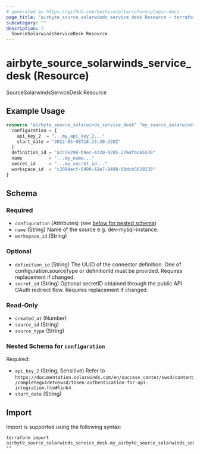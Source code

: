 ```yaml
---
# generated by https://github.com/hashicorp/terraform-plugin-docs
page_title: "airbyte_source_solarwinds_service_desk Resource - terraform-provider-airbyte"
subcategory: ""
description: |-
  SourceSolarwindsServiceDesk Resource
---
```


# airbyte_source_solarwinds_service_desk (Resource)

SourceSolarwindsServiceDesk Resource

## Example Usage

```terraform
resource "airbyte_source_solarwinds_service_desk" "my_source_solarwindsservicedesk" {
  configuration = {
    api_key_2  = "...my_api_key_2..."
    start_date = "2022-03-08T18:23:30.220Z"
  }
  definition_id = "a7c7e298-b9ec-4720-9285-2764fac65539"
  name          = "...my_name..."
  secret_id     = "...my_secret_id..."
  workspace_id  = "c2094acf-6490-42e7-8498-60dcb5619338"
}
```

<!-- schema generated by tfplugindocs -->
## Schema

### Required

- `configuration` (Attributes) (see [below for nested schema](#nestedatt--configuration))
- `name` (String) Name of the source e.g. dev-mysql-instance.
- `workspace_id` (String)

### Optional

- `definition_id` (String) The UUID of the connector definition. One of configuration.sourceType or definitionId must be provided. Requires replacement if changed.
- `secret_id` (String) Optional secretID obtained through the public API OAuth redirect flow. Requires replacement if changed.

### Read-Only

- `created_at` (Number)
- `source_id` (String)
- `source_type` (String)

<a id="nestedatt--configuration"></a>
### Nested Schema for `configuration`

Required:

- `api_key_2` (String, Sensitive) Refer to `https://documentation.solarwinds.com/en/success_center/swsd/content/completeguidetoswsd/token-authentication-for-api-integration.htm#link4`
- `start_date` (String)

## Import

Import is supported using the following syntax:

```shell
terraform import airbyte_source_solarwinds_service_desk.my_airbyte_source_solarwinds_service_desk ""
```
